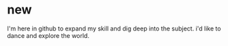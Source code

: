 # new
I'm here in github to expand my skill and dig deep into the subject.
i'd like to dance and explore the world.
